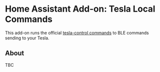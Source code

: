 # Home Assistant Add-on: Tesla Local Commands

This add-on runs the official [tesla-control commands](https://github.com/teslamotors/vehicle-command) to BLE commands sending to your Tesla.

## About
TBC